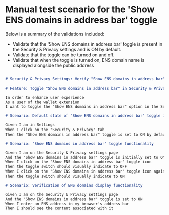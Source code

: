 # Manual test scenario for the 'Show ENS domains in address bar' toggle

Below is a summary of the validations included:

* Validate that the 'Show ENS domains in address bar' toggle is present in the Security & Privacy settings and is ON by default.
* Validate that the toggle can be turned on and off.
* Validate that when the toggle is turned on, ENS domain name is displayed alongside the public address

```markdown

# Security & Privacy Settings: Verify "Show ENS domains in address bar" Toggle Functionality

# Feature: Toggle "Show ENS domains in address bar" in Security & Privacy Settings

In order to enhance user experience
As a user of the wallet extension
I want to toggle the "Show ENS domains in address bar" option in the Security & Privacy Settings

# Scenario: Default state of "Show ENS domains in address bar" toggle is ON

Given I am in Settings
When I click on the "Security & Privacy" tab
Then the "Show ENS domains in address bar" toggle is set to ON by default

# Scenario: "Show ENS domains in address bar" toggle functionality

Given I am on the Security & Privacy settings page
And the "Show ENS domains in address bar" toggle is initially set to ON
When I click on the "Show ENS domains in address bar" toggle icon
Then the toggle switch should visually indicate to OFF
When I click on the "Show ENS domains in address bar" toggle icon again
Then the toggle switch should visually indicate to ON

# Scenario: Verification of ENS domains display functionality

Given I am on the Security & Privacy settings page
And the "Show ENS domains in address bar" toggle is set to ON
When I enter an ENS address in my browser's address bar
Then I should see the content associated with it


```
